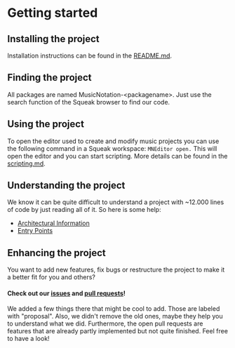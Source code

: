 # Getting started

## Installing the project
Installation instructions can be found in the [README.md](../README.md).

## Finding the project
All packages are named MusicNotation-\<packagename\>. Just use the search function of the Squeak browser to find our code.

## Using the project
To open the editor used to create and modify music projects you can use the following command in a Squeak workspace: `MNEditor open.`
This will open the editor and you can start scripting. More details can be found in the [scripting.md](./scripting.md).

## Understanding the project
We know it can be quite difficult to understand a project with ~12.000 lines of code by just reading all of it. So here is some help:
- [Architectural Information](./architectural-information.md)
- [Entry Points](./entry-points.md)

## Enhancing the project
You want to add new features, fix bugs or restructure the project to make it a better fit for you and others? 
#### Check out our [issues](https://github.com/hpi-swa-teaching/MusicNotation/issues) and [pull requests](https://github.com/hpi-swa-teaching/MusicNotation/pulls)! 
We added a few things there that might be cool to add. Those are labeled with "proposal". Also, we didn't remove the old ones, maybe they help you to understand what we did.
Furthermore, the open pull requests are features that are already partly implemented but not quite finished. Feel free to have a look!
